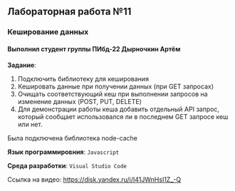 ## Лабораторная работа №11
### Кеширование данных
#### Выполнил студент группы ПИбд-22 Дырночкин Артём

__Задание__: 

1. Подключить библиотеку для кеширования 
2. Кешировать данные при получении данных (при GET запросах)
3. Очищать соответствующий кеш при выполнении запросов на изменение данных (POST, PUT, DELETE)
4. Для демонстрации работы кеша добавить отдельный API запрос, который сообщает использовался ли в последнем GET запросе кеш или нет.

Была подключена библиотека node-cache 

__Язык программировния__: `Javascript` 

__Среда разработки__: `Visual Studio Code` 

Ссылка на видео: https://disk.yandex.ru/i/I41JWnHsI1Z_-Q